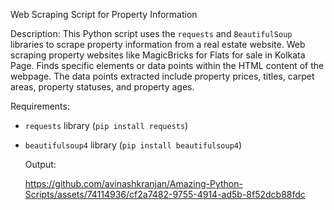 Web Scraping Script for Property Information

Description:
This Python script uses the `requests` and `BeautifulSoup` libraries to scrape property information from a
real estate website. Web scraping property websites like MagicBricks for Flats for sale in Kolkata Page. Finds specific elements or data points within the HTML content of the webpage.
The data points extracted include property prices, titles, carpet areas, property statuses, and property ages.

Requirements:
- `requests` library (`pip install requests`)
- `beautifulsoup4` library (`pip install beautifulsoup4`)

  Output:
  
  https://github.com/avinashkranjan/Amazing-Python-Scripts/assets/74114936/cf2a7482-9755-4914-ad5b-8f52dcb88fdc
